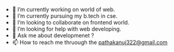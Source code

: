 - 🔭 I’m currently working on world of web.
- 🌱 I’m currently pursuing my b.tech in cse.
- 👯 I’m looking to collaborate on frontend world.
- 🤔 I’m looking for help with web developing.
- 💬 Ask me about developmenet ?
- 📫 How to reach me thruough the pathakanuj322@gmail.com

